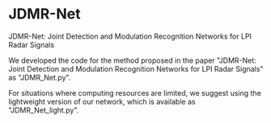 # JDMR-Net
JDMR-Net: Joint Detection and Modulation Recognition Networks for LPI Radar Signals

We developed the code for the method proposed in the paper "JDMR-Net: Joint Detection and Modulation Recognition Networks for LPI Radar Signals" as "JDMR_Net.py". 

For situations where computing resources are limited, we suggest using the lightweight version of our network, which is available as "JDMR_Net_light.py".
